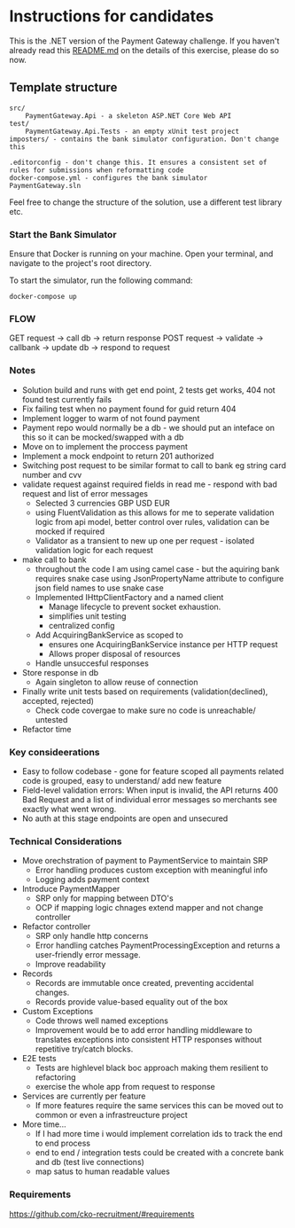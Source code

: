 # Instructions for candidates

This is the .NET version of the Payment Gateway challenge. If you haven't already read this [README.md](https://github.com/cko-recruitment/) on the details of this exercise, please do so now. 

## Template structure
```
src/
    PaymentGateway.Api - a skeleton ASP.NET Core Web API
test/
    PaymentGateway.Api.Tests - an empty xUnit test project
imposters/ - contains the bank simulator configuration. Don't change this

.editorconfig - don't change this. It ensures a consistent set of rules for submissions when reformatting code
docker-compose.yml - configures the bank simulator
PaymentGateway.sln
```

Feel free to change the structure of the solution, use a different test library etc.


### Start the Bank Simulator
Ensure that Docker is running on your machine. Open your terminal, and navigate to the project's root directory.

To start the simulator, run the following command: 
```
docker-compose up
```

### FLOW
GET
request -> call db -> return response
POST
request -> validate -> callbank -> update db -> respond to request

### Notes
- Solution build and runs with get end point, 2 tests get works, 404 not found test currently fails
- Fix failing test when no payment found for guid return 404 
- Implement logger to warm of not found payment 
- Payment repo would normally be a db - we should put an inteface on this so it can be mocked/swapped with a db 
- Move on to implement the proccess payment
- Implement a mock endpoint to return 201 authorized 
- Switching post request to be similar format to call to bank eg string card number and cvv 
- validate request against required fields in read me - respond with bad request and list of error messages
    - Selected 3 currencies GBP USD EUR
    - using FluentValidation as this allows for me to seperate validation logic from api model, better control over rules, validation can be mocked if required
    - Validator as a transient to new up one per request - isolated validation logic for each request
- make call to bank
    - throughout the code I am using camel case - but the aquiring bank requires snake case using JsonPropertyName attribute to configure json field names to use snake case
    - Implemented IHttpClientFactory and a named client
        - Manage lifecycle to prevent socket exhaustion.
        - simplifies unit testing 
        - centralized config
    - Add AcquiringBankService as scoped to 
        - ensures one AcquiringBankService instance per HTTP request
        - Allows proper disposal of resources
    - Handle unsuccesful responses
- Store response in db
    - Again singleton to allow reuse of connection
- Finally write unit tests based on requirements (validation(declined), accepted, rejected)
    - Check code covergae to make sure no code is unreachable/ untested
- Refactor time

### Key consideerations 
- Easy to follow codebase - gone for feature scoped all payments related code is grouped, easy to understand/ add new feature
- Field-level validation errors: When input is invalid, the API returns 400 Bad Request and a list of individual error messages so merchants see exactly what went wrong.
- No auth at this stage endpoints are open and unsecured

### Technical Considerations
- Move orechstration of payment to PaymentService to maintain SRP
    - Error handling produces custom exception with meaningful info
    - Logging adds payment context
- Introduce PaymentMapper
    - SRP only for mapping between DTO's
    - OCP if mapping logic chnages extend mapper and not change controller
- Refactor controller
    - SRP only handle http concerns
    - Error handling catches PaymentProcessingException and returns a user-friendly error message.
    - Improve readability
- Records
    - Records are immutable once created, preventing accidental changes.  
    - Records provide value-based equality out of the box
- Custom Exceptions
    - Code throws well named exceptions
    - Improvement would be to add error handling middleware to translates exceptions into consistent HTTP responses without repetitive try/catch blocks.  
- E2E tests
    - Tests are highlevel black boc approach making them resilient to refactoring 
    - exercise the whole app from request to response
- Services are currently per feature
    - If more features require the same services this can be moved out to common or even a infrastreucture project
- More time... 
    - If I had more time i would implement correlation ids to track the end to end process 
    - end to end / integration tests could be created with a concrete bank and db (test live connections)
    - map satus to human readable values
    





### Requirements
https://github.com/cko-recruitment/#requirements